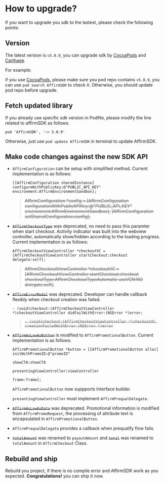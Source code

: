 How to upgrade? 
====================
If you want to upgrade you sdk to the lastest, please check the following points:

## Version
The latest version is `v5.0.9`, you can upgrade sdk by [CocoaPods](https://cocoapods.org/) and [Carthage](https://github.com/Carthage/Carthage).

For example:

if you use [CocoaPods](https://cocoapods.org/), please make sure you pod repo contains `v5.0.9`, you can use `pod search AffirmSDK` to check it. Otherwise, you should update pod repo before upgrade.


## Fetch updated library

If you already use specific sdk version in Podfile, please modify the line related to affirmSDK as follows:

```
pod 'AffirmSDK', '~> 5.0.9'
```

Otherwise, just use `pod update AffirmSDK` in terminal to update AffirmSDK.


## Make code changes against the new SDK API

- `AffirmConfiguration` can be setup with simplified method. Current implementation is as follows:
  ```
  [[AffirmConfiguration sharedInstance] configureWithPublicKey:@"PUBLIC_API_KEY" environment:AffirmEnvironmentSandbox];
  ```

  >  ~~AffirmConfiguration *config = [AffirmConfiguration configurationWithPublicAPIKey:@"PUBLIC_API_KEY" environment:AffirmEnvironmentSandbox];~~
  ~~[AffirmConfiguration setSharedConfiguration:config];~~
  

- ~~`AffirmCheckoutType`~~ was deprecated, no need to pass this paramter when start checkout. Activity indicator was built into the webview controller, automatically show/hidden according to the loading progress. Current implementation is as follows:
  
  ``` 
  AffirmCheckoutViewController *checkoutVC = [AffirmCheckoutViewController startCheckout:checkout delegate:self];
  ```

  > ~~AffirmCheckoutViewController *checkoutVC = [AffirmCheckoutViewController startCheckout:checkout checkoutType:AffirmCheckoutTypeAutomatic useVCN:NO delegate:self];~~


- ~~`AffirmErrorModal`~~ was deprecated. Developer can handle callback flexibly when checkout creation was failed. 
  ```
  - (void)checkout:(AffirmCheckoutViewController *)checkoutViewController didFailWithError:(NSError *)error;
  ```

  > ~~`- (void)checkout:(AffirmCheckoutViewController *)checkoutVC creationFailedWithError:(NSError *)error`~~

- ~~`AffirmAsLowAsButton`~~ is modified to `AffirmPromotionalButton`. Current implementation is as follows:

	```
	AffirmPromotionalButton *button = [[AffirmPromotionalButton alloc] initWithPromoID:@"promoID"
                                                                              showCTA:showCTA
                                                             presentingViewController:viewController
                                                                                frame:frame];
	```
	`AffirmPromotionalButton` now suppports Interface builder.
	
	`presentingViewController` must implement `AffirmPrequalDelegate`.
	
- ~~`AffirmAsLowAsData`~~ was deprecated. Promotional information is modified from `AffirmPromoRequest`, the processing of attribute text is encapsulated in `AffirmPromotionalButton`.

-  `AffirmPrequalDelegate` provides a callback when prequalify flow fails.

-  ~~`totalAmount`~~ was renamed to `payoutAmount` and ~~`total`~~ was renamed to `totalAmount` in `AffirmCheckout` Class.

## Rebuild and ship
Rebuild you project, if there is no compile error and AffirmSDK work as you expected. **Congratulations!** you can ship it now.


